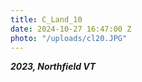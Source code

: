 ```yaml
---
title: C_Land_10
date: 2024-10-27 16:47:00 Z
photo: "/uploads/cl20.JPG"
---
```


***2023, Northfield VT***